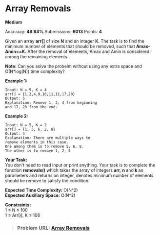 # Array Removals

**Medium**

Accuracy: **46.84%** Submissions: **6013** Points: **4**

Given an array **arr\[\]** of size **N** and an integer **K**. The task is to find the minimum number of elements that should be removed, such that **Amax-Amin&lt;=K.** After the removal of elements, Amax and Amin is considered among the remaining elements.

**Note:** Can you solve the probelm without using any extra space and O(N\*log(N)) time complexity?

**Example 1:**

```
Input: N = 9, K = 4
arr[] = {1,3,4,9,10,11,12,17,20}
Output: 5
Explanation: Remove 1, 3, 4 from beginning
and 17, 20 from the end.
```

**Example 2:**

```
Input: N = 5, K = 2
arr[] = {1, 5, 6, 2, 8}
Output: 3
Explanation: There are multiple ways to
remove elements in this case.
One among them is to remove 5, 6, 8.
The other is to remove 1, 2, 5
```

**Your Task:**  
You don't need to read input or print anything. Your task is to complete the function **removals()** which takes the array of integers **arr,** **n** and **k** as parameters and returns an integer, denotes minimum number of elements should be remove to satisfy the condition.

**Expected Time Complexity:** O(N^2)  
**Expected Auxiliary Space:** O(N^2)

**Constraints:**  
1 ≤ N ≤ 100  
1 ≤ Arr\[i\], K ≤ 106

> ### Problem URL: **[Array Removals](https://practice.geeksforgeeks.org/problems/array-removals/1)**

